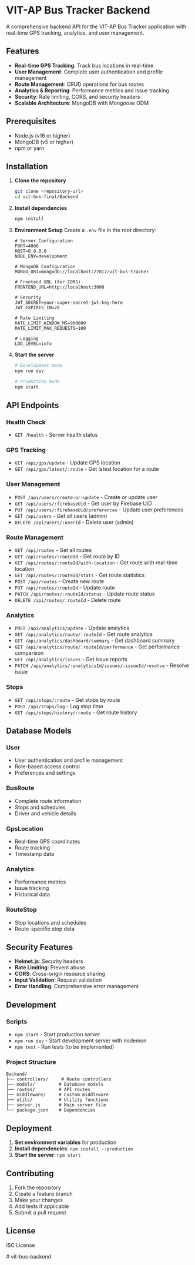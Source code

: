 # VIT-AP Bus Tracker Backend

A comprehensive backend API for the VIT-AP Bus Tracker application with real-time GPS tracking, analytics, and user management.

## Features

- **Real-time GPS Tracking**: Track bus locations in real-time
- **User Management**: Complete user authentication and profile management
- **Route Management**: CRUD operations for bus routes
- **Analytics & Reporting**: Performance metrics and issue tracking
- **Security**: Rate limiting, CORS, and security headers
- **Scalable Architecture**: MongoDB with Mongoose ODM

## Prerequisites

- Node.js (v16 or higher)
- MongoDB (v5 or higher)
- npm or yarn

## Installation

1. **Clone the repository**
   ```bash
   git clone <repository-url>
   cd vit-bus-final/Backend
   ```

2. **Install dependencies**
   ```bash
   npm install
   ```

3. **Environment Setup**
   Create a `.env` file in the root directory:
   ```env
   # Server Configuration
   PORT=4000
   HOST=0.0.0.0
   NODE_ENV=development

   # MongoDB Configuration
   MONGO_URI=mongodb://localhost:27017/vit-bus-tracker

   # Frontend URL (for CORS)
   FRONTEND_URL=http://localhost:3000

   # Security
   JWT_SECRET=your-super-secret-jwt-key-here
   JWT_EXPIRES_IN=7d

   # Rate Limiting
   RATE_LIMIT_WINDOW_MS=900000
   RATE_LIMIT_MAX_REQUESTS=100

   # Logging
   LOG_LEVEL=info
   ```

4. **Start the server**
   ```bash
   # Development mode
   npm run dev

   # Production mode
   npm start
   ```

## API Endpoints

### Health Check
- `GET /health` - Server health status

### GPS Tracking
- `GET /api/gps/update` - Update GPS location
- `GET /api/gps/latest/:route` - Get latest location for a route

### User Management
- `POST /api/users/create-or-update` - Create or update user
- `GET /api/users/:firebaseUid` - Get user by Firebase UID
- `PUT /api/users/:firebaseUid/preferences` - Update user preferences
- `GET /api/users` - Get all users (admin)
- `DELETE /api/users/:userId` - Delete user (admin)

### Route Management
- `GET /api/routes` - Get all routes
- `GET /api/routes/:routeId` - Get route by ID
- `GET /api/routes/:routeId/with-location` - Get route with real-time location
- `GET /api/routes/:routeId/stats` - Get route statistics
- `POST /api/routes` - Create new route
- `PUT /api/routes/:routeId` - Update route
- `PATCH /api/routes/:routeId/status` - Update route status
- `DELETE /api/routes/:routeId` - Delete route

### Analytics
- `POST /api/analytics/update` - Update analytics
- `GET /api/analytics/route/:routeId` - Get route analytics
- `GET /api/analytics/dashboard/summary` - Get dashboard summary
- `GET /api/analytics/route/:routeId/performance` - Get performance comparison
- `GET /api/analytics/issues` - Get issue reports
- `PATCH /api/analytics/:analyticsId/issues/:issueId/resolve` - Resolve issue

### Stops
- `GET /api/stops/:route` - Get stops by route
- `POST /api/stops/log` - Log stop time
- `GET /api/stops/history/:route` - Get route history

## Database Models

### User
- User authentication and profile management
- Role-based access control
- Preferences and settings

### BusRoute
- Complete route information
- Stops and schedules
- Driver and vehicle details

### GpsLocation
- Real-time GPS coordinates
- Route tracking
- Timestamp data

### Analytics
- Performance metrics
- Issue tracking
- Historical data

### RouteStop
- Stop locations and schedules
- Route-specific stop data

## Security Features

- **Helmet.js**: Security headers
- **Rate Limiting**: Prevent abuse
- **CORS**: Cross-origin resource sharing
- **Input Validation**: Request validation
- **Error Handling**: Comprehensive error management

## Development

### Scripts
- `npm start` - Start production server
- `npm run dev` - Start development server with nodemon
- `npm test` - Run tests (to be implemented)

### Project Structure
```
Backend/
├── controllers/     # Route controllers
├── models/         # Database models
├── routes/         # API routes
├── middleware/     # Custom middleware
├── utils/          # Utility functions
├── server.js       # Main server file
└── package.json    # Dependencies
```

## Deployment

1. **Set environment variables** for production
2. **Install dependencies**: `npm install --production`
3. **Start the server**: `npm start`

## Contributing

1. Fork the repository
2. Create a feature branch
3. Make your changes
4. Add tests if applicable
5. Submit a pull request

## License

ISC License






#   v i t - b u s - b a c k e n d  
 